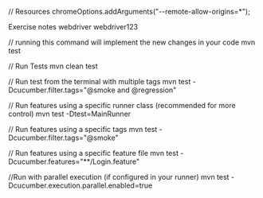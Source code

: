 // Resources
chromeOptions.addArguments("--remote-allow-origins=*");

Exercise notes
webdriver
webdriver123

// running this command will implement the new changes in your code
mvn test

// Run Tests
mvn clean test

// Run test from the terminal with multiple tags
mvn test -Dcucumber.filter.tags="@smoke and @regression"

// Run features using a specific runner class (recommended for more control)
mvn test -Dtest=MainRunner

// Run features using a specific tags
mvn test -Dcucumber.filter.tags="@smoke"

// Run features using a specific feature file
mvn test -Dcucumber.features="**/Login.feature"

//Run with parallel execution (if configured in your runner)
mvn test -Dcucumber.execution.parallel.enabled=true
